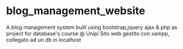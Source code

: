 # blog_management_website
A blog management system built using bootstrap,jquery ajax &amp; php as project for database's course @ Unipi
Sito web gestito con xampp, collegato ad un db in localhost
